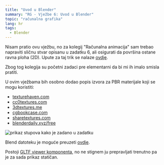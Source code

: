 ```yaml
---
title: "Uvod u Blender"
summary: "RG - Vježbe 6: Uvod u Blender"
topic: "računalna grafika"
lang: hr
tags:
  - Blender
---
```


Nisam pratio ovu vježbu, no za kolegij "Računalna animacija" sam trebao
napraviti sličnu stvar opisanu u zadatku 6, ali osigurati da površina ostane
ravna ploha (2D). Upute za taj trik se nalaze
[ovdje](https://www.reddit.com/r/blender/comments/gv5iq9/blender_secrets_using_the_remesh_modifier_on_a/).

Zbog tog kolegija su početni zadaci pre elementarni da bi mi ih imalo smisla
pratiti.

U ovim vježbama bih osobno dodao popis izvora za PBR materijale koji se mogu koristiti:
- [texturehaven.com](texturehaven.com)
- [cc0textures.com](cc0textures.com)
- [3dtextures.me](3dtextures.me)
- [cgbookcase.com](cgbookcase.com)
- [sharetextures.com](sharetextures.com)
- [blenderdaily.xyz/free](blenderdaily.xyz/free)


![prikaz stupova kako je zadano u zadatku](./pillars_preview.png)

<gltf-viewer interactive src="/model.gltf"></gltf-viewer>

Blend datoteku je moguće preuzeti [ovdje](./pillars.blend).

Postoji [GLTF viewer komponenta](https://github.com/AVGP/gltf-viewer), no ne
stignem ju prepravljati trenutno pa je za sada prikaz statičan.
